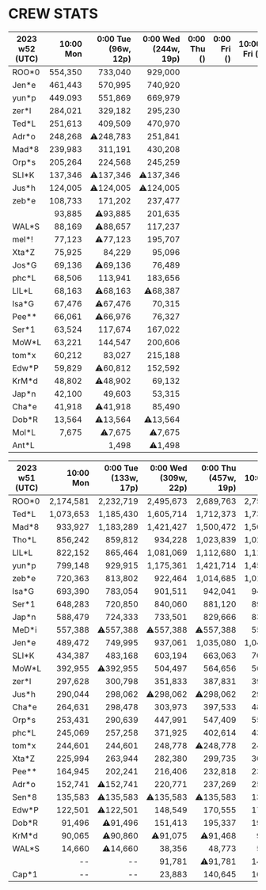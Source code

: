 # CREW STATS


|2023 w52 (UTC)|10:00 Mon|0:00 Tue (96w, 12p)|0:00 Wed (244w, 19p)|0:00 Thu ()|0:00 Fri ()|10:00 Fri ()|
|--|--:|--:|--:|--:|--:|--:|
|ROO*0|554,350|733,040|929,000|
|Jen*e|461,443|570,995|740,920|
|yun*p|449.093|551,869|669,979|
|zer*l|284,021|329,182|295,230|
|Ted*L|251,613|409,509|470,970|
|Adr*o|248,268|⚠️248,783|251,841|
|Mad*8|239,983|311,191|430,208|
|Orp*s|205,264|224,568|245,259|
|SLI*K|137,346|⚠️137,346|⚠️137,346|
|Jus*h|124,005|⚠️124,005|⚠️124,005|
|zeb*e|108,733|171,202|237,477
||93,885|⚠️93,885|201,635|
|WAL*S|88,169|⚠️88,657|117,237|
|mel*!|77,123|⚠️77,123|195,707|
|Xta*Z|75,925|84,229|95,096|
|Jos*G|69,136|⚠️69,136|76,489|
|phc*L|68,506|113,941|183,656|
|LIL*L|68,163|⚠️68,163|⚠️68,387|
|Isa*G|67,476|⚠️67,476|70,315|
|Pee**|66,061|⚠️66,976|76,327|
|Ser*1|63,524|117,674|167,022|
|MoW*L|63,221|144,547|200,606|
|tom*x|60,212|83,027|215,188|
|Edw*P|59,829|⚠️60,812|152,592|
|KrM*d|48,802|⚠️48,902|69,132|
|Jap*n|42,100|49,603|53,315|
|Cha*e|41,918|⚠️41,918|85,490|
|Dob*R|13,564|⚠️13,564|⚠️13,564|
|Mol*L|7,675|⚠️7,675|⚠️7,675|
|Ant*L||1,498|⚠️1,498|

|2023 w51 (UTC)|10:00 Mon|0:00 Tue (133w, 17p)|0:00 Wed (309w, 22p)|0:00 Thu (457w, 19p)|10:00 Thu|0:00 Fri (642w, 24p)|10:00 Fri (764w, 16p)|
|--|--:|--:|--:|--:|--:|--:|--:|
|ROO*0|2,174,581|2,232,719|2,495,673|2,689,763|2,754,002|47,838|77,036|
|Ted*L|1,073,653|1,185,430|1,605,714|1,712,373|1,733,242|44,969|49,271|
|Mad*8|933,927|1,183,289|1,421,427|1,500,472|1,504,002|62,644|67,733|
|Tho*L|856,242|859,812|934,228|1,023,839|1,026,580|9,262|11,659|
|LIL*L|822,152|865,464|1,081,069|1,112,680|1,115,609|0|5,284|
|yun*p|799,148|929,915|1,175,361|1,421,714|1,458,702|24,067|73,604|
|zeb*e|720,363|813,802|922,464|1,014,685|1,017,657|0|4,509|
|Isa*G|693,390|783,054|901,511|942,041|946,198|1,066|8,172|
|Ser*1|648,283|720,850|840,060|881,120|890,908|1,579|6,341|
|Jap*n|588,479|724,333|733,501|829,666|831,879|22,891|⚠️22,891|
|MeD*i|557,388|⚠️557,388|⚠️557,388|⚠️557,388|557,388|⚠️0|⚠️0|
|Jen*e|489,472|749,995|937,061|1,035,080|1,046,984|84,358|113,066|
|SLI*K|434,387|483,168|603,194|663,063|700,728|4,005|13,277|
|MoW*L|392,955|⚠️392,955|504,497|564,656|564,896|0|3,128|
|zer*l|297,628|300,798|351,833|387,831|393,108|24,525|73,488|
|Jus*h|290,044|298,062|⚠️298,062|⚠️298,062|298,162|5,596|23,240|
|Cha*e|264,631|298,478|303,973|397,533|484,087|0|⚠️0|
|Orp*s|253,431|290,639|447,991|547,409|558,926|12,417|25,767|
|phc*L|245,069|257,258|371,925|402,614|437,814|1,240|3,311|
|tom*x|244,601|244,601|248,778|⚠️248,778|248,778|19,835|⚠️19,835|
|Xta*Z|225,994|263,944|282,380|299,735|303,125|25,678|25,978|
|Pee**|164,945|202,241|216,406|232,818|236,229|6,667|9,614|
|Adr*o|152,741|⚠️152,741|220,771|237,269|250,798|109,799|112,012|
|Sen*8|135,583|⚠️135,583|⚠️135,583|⚠️135,583|135,583|⚠️0|⚠️0|
|Edw*P|122,501|⚠️122,501|148,549|170,555|170,555|7,020|⚠️7,020|
|Dob*R|91,496|⚠️91,496|151,413|195,337|195,337|⚠️0|9,489|
|KrM*d|90,065|⚠️90,860|⚠️91,075|⚠️91,468|91,468|881|⚠️881|
|WAL*S|14,660|⚠️14,660|38,356|48,773|57,796|17,231|⚠️17,524|
||--|--|91,781|⚠️91,781|147,503|517|⚠️564|
|Cap*1|--|--|23,883|140,645|166,813|--|--|
